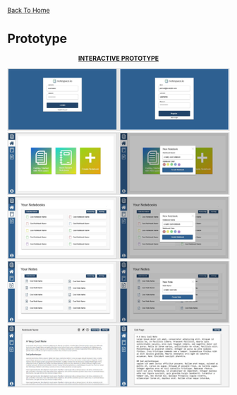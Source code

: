 [Back To Home]()
# Prototype
<p align="center"><strong><a href="">INTERACTIVE PROTOTYPE</a></strong></p>

![Login & Register](/prototype/images/LoginRegister.JPG)
![Home](/prototype/images/Home.JPG)
![Notebooks](/prototype/images/Notebooks.JPG)
![Notes](/prototype/images/Notes.JPG)
![View & Edit](/prototype/images/ViewEdit.JPG)
